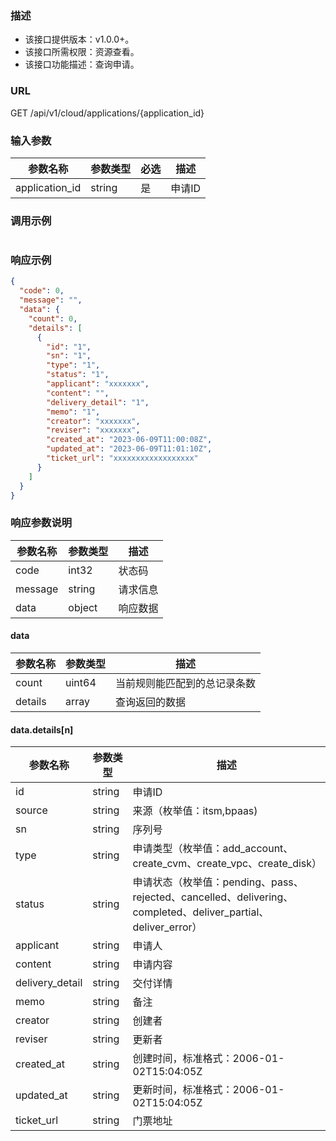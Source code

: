 ### 描述

- 该接口提供版本：v1.0.0+。
- 该接口所需权限：资源查看。
- 该接口功能描述：查询申请。

### URL

GET /api/v1/cloud/applications/{application_id}

### 输入参数

| 参数名称           | 参数类型   | 必选 | 描述   |
|----------------|--------|----|------|
| application_id | string | 是  | 申请ID |

### 调用示例

```json
```

### 响应示例

```json
{
  "code": 0,
  "message": "",
  "data": {
    "count": 0,
    "details": [
      {
        "id": "1",
        "sn": "1",
        "type": "1",
        "status": "1",
        "applicant": "xxxxxxx",
        "content": "",
        "delivery_detail": "1",
        "memo": "1",
        "creator": "xxxxxxx",
        "reviser": "xxxxxxx",
        "created_at": "2023-06-09T11:00:08Z",
        "updated_at": "2023-06-09T11:01:10Z",
        "ticket_url": "xxxxxxxxxxxxxxxxxx"
      }
    ]
  }
}
```

### 响应参数说明

| 参数名称    | 参数类型   | 描述   |
|---------|--------|------|
| code    | int32  | 状态码  |
| message | string | 请求信息 |
| data    | object | 响应数据 |

#### data

| 参数名称    | 参数类型   | 描述             |
|---------|--------|----------------|
| count   | uint64 | 当前规则能匹配到的总记录条数 |
| details | array  | 查询返回的数据        |

#### data.details[n]

| 参数名称            | 参数类型   | 描述                                                                                           |
|-----------------|--------|----------------------------------------------------------------------------------------------|
| id              | string | 申请ID                                                                                         |
| source          | string | 来源（枚举值：itsm,bpaas)                                                                           |
| sn              | string | 序列号                                                                                          |
| type            | string | 申请类型（枚举值：add_account、create_cvm、create_vpc、create_disk）                                      |
| status          | string | 申请状态（枚举值：pending、pass、rejected、cancelled、delivering、completed、deliver_partial、deliver_error） |
| applicant       | string | 申请人                                                                                          |
| content         | string | 申请内容                                                                                         |
| delivery_detail | string | 交付详情                                                                                         |
| memo            | string | 备注                                                                                           |
| creator         | string | 创建者                                                                                          |
| reviser         | string | 更新者                                                                                          |
| created_at      | string | 创建时间，标准格式：2006-01-02T15:04:05Z                                                               |
| updated_at      | string | 更新时间，标准格式：2006-01-02T15:04:05Z                                                               |
| ticket_url      | string | 门票地址                                                                                         |
